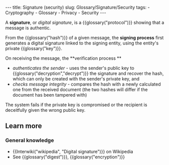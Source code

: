 --- title: Signature (security) slug: Glossary/Signature/Security tags: - Cryptography - Glossary - Privacy - Security ---

A **signature**, or *digital signature*, is a {{glossary("protocol")}} showing that a message is authentic.

From the {{glossary("hash")}} of a given message, the **signing process** first generates a digital signature linked to the signing entity, using the entity's private {{glossary("key")}}.

On receiving the message, the **verification process **

-   *authenticates the sender -* uses the sender's public key to {{glossary("decryption","decrypt")}} the signature and recover the hash, which can only be created with the sender's private key, and
-   *checks message integrity -* compares the hash with a newly calculated one from the received document (the two hashes will differ if the document has been tampered with)

The system fails if the private key is compromised or the recipient is deceitfully given the wrong public key.

Learn more
----------

### General knowledge

-   {{Interwiki("wikipedia", "Digital signature")}} on Wikipedia
-   See {{glossary("digest")}}, {{glossary("encryption")}}
